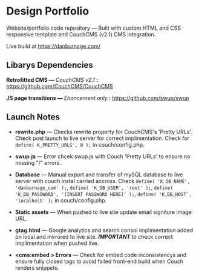 # Design Portfolio
Website/portfolio code repository — Built with custom HTML and CSS responsive template and CouchCMS (v2.1) CMS integration.

Live build at https://danburnage.com/

## Libarys Dependencies
**Retrofitted CMS —** *CouchCMS v2.1* **:**
https://github.com/CouchCMS/CouchCMS

**JS page transitions —** *Ehancement only* **:** https://github.com/swup/swup

## Launch Notes

- **rewrite.php** — Checks rewrite property for CouchCMS's 'Pretty URLs'. Check post launch to live server for correct implimentation. Check for `define( K_PRETTY_URLS', 0 );` in couch/config.php.

- **swup.js** — Error chcek swup.js with Couch 'Pretty URLs' to ensure no missing "/" errors.

- **Database** — Manual export and transfer of mySQL database to live server with couch instal carried accross. Check `define( 'K_DB_NAME', 'danburnage_com' );`, `define( 'K_DB_USER', 'root' );`, `define( 'K_DB_PASSWORD', '[INSERT PASSWORD HERE]' );`, `define( 'K_DB_HOST', 'localhost' );` in couch/config.php.

- **Static assets** — When pushed to live site update email signiture image URL.

- **gtag.html** — Google analytics and search consol implimentation added on local and mirrored to live site. ***IMPORTANT*** to check correct implimentation when pushed live.

- **<cms:embed > Errors** — Check for embed code inconsistencys and ensure fully closed tags to avoid failed front-end build when Couch renders snippets.

